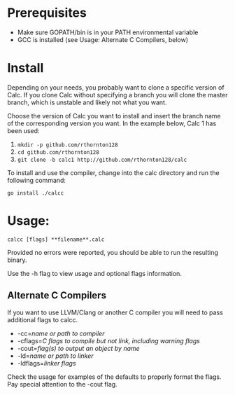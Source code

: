 # Prerequisites

 * Make sure GOPATH/bin is in your PATH environmental variable
 * GCC is installed (see Usage: Alternate C Compilers, below)

# Install

Depending on your needs, you probably want to clone a specific version of
Calc. If you clone Calc without specifying a branch you will clone the master
branch, which is unstable and likely not what you want.

Choose the version of Calc you want to install and insert the branch name of
the corresponding version you want. In the example below, Calc 1 has been used:

 1. `mkdir -p github.com/rthornton128`
 2. `cd github.com/rthornton128`
 3. `git clone -b calc1 http://github.com/rthornton128/calc`

To install and use the compiler, change into the calc directory and run the
following command:

	go install ./calcc

# Usage:

	calcc [flags] **filename**.calc

Provided no errors were reported, you should be able to run the resulting
binary.

Use the -h flag to view usage and optional flags information.

## Alternate C Compilers

If you want to use LLVM/Clang or another C compiler you will need to pass
additional flags to calcc.

 * -cc=*name or path to compiler*
 * -cflags=*C flags to compile but not link, including warning flags*
 * -cout=*flag(s) to output an object by name*
 * -ld=*name or path to linker*
 * -ldflags=*linker flags*

Check the usage for examples of the defaults to properly format the flags.
Pay special attention to the -cout flag.
